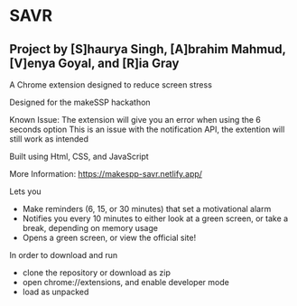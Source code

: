 # SAVR

## Project by [S]haurya Singh, [A]brahim Mahmud, [V]enya Goyal, and [R]ia Gray

A Chrome extension designed to reduce screen stress

Designed for the makeSSP hackathon

Known Issue: The extension will give you an error when using the 6 seconds option
This is an issue with the notification API, the extention will still work as intended 

Built using Html, CSS, and JavaScript

More Information: https://makespp-savr.netlify.app/

Lets you 
 - Make reminders (6, 15, or 30 minutes) that set a motivational alarm
 - Notifies you every 10 minutes to either look at a green screen, or take a break, depending on memory usage
 - Opens a green screen, or view the official site!

In order to download and run
 - clone the repository or download as zip
 - open chrome://extensions, and enable developer mode
 - load as unpacked 
